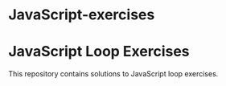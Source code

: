# JavaScript-exercises

# JavaScript Loop Exercises

This repository contains solutions to JavaScript loop exercises.
